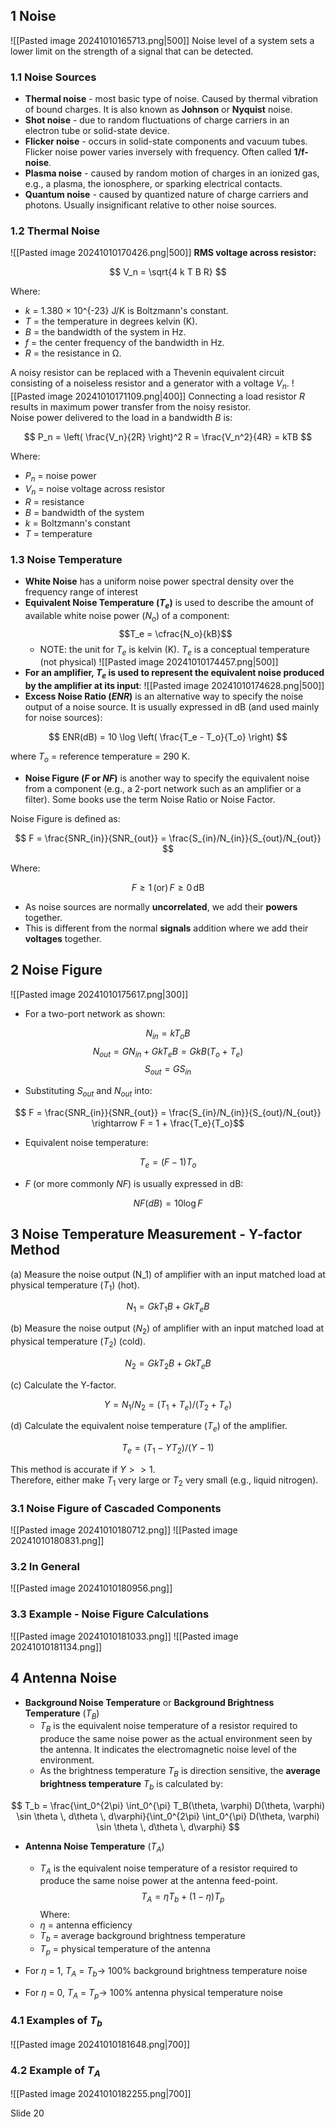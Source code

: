 
## 1 Noise
![[Pasted image 20241010165713.png|500]]
Noise level of a system sets a lower limit on the strength of a signal that can be detected.

### 1.1 Noise Sources
- **Thermal noise** - most basic type of noise. Caused by thermal vibration of bound charges. It is also known as **Johnson** or **Nyquist** noise.
- **Shot noise** - due to random fluctuations of charge carriers in an electron tube or solid-state device.
- **Flicker noise** - occurs in solid-state components and vacuum tubes. Flicker noise power varies inversely with frequency. Often called **1/f-noise**.
- **Plasma noise** - caused by random motion of charges in an ionized gas, e.g., a plasma, the ionosphere, or sparking electrical contacts.
- **Quantum noise** - caused by quantized nature of charge carriers and photons. Usually insignificant relative to other noise sources.


### 1.2 Thermal Noise
![[Pasted image 20241010170426.png|500]]
**RMS voltage across resistor:**

$$ V_n = \sqrt{4 k T B R} $$

Where:  
- _k_ = 1.380 × 10^{-23} J/K is Boltzmann's constant.  
- _T_ = the temperature in degrees kelvin (K).  
- _B_ = the bandwidth of the system in Hz.  
- _f_ = the center frequency of the bandwidth in Hz.  
- _R_ = the resistance in Ω.

A noisy resistor can be replaced with a Thevenin equivalent circuit consisting of a noiseless resistor and a generator with a voltage $V_n$.
![[Pasted image 20241010171109.png|400]]
Connecting a load resistor _R_ results in maximum power transfer from the noisy resistor.  
Noise power delivered to the load in a bandwidth _B_ is:

$$ P_n = \left( \frac{V_n}{2R} \right)^2 R = \frac{V_n^2}{4R} = kTB $$

Where:  
- $P_n$ = noise power  
- $V_n$ = noise voltage across resistor  
- _R_ = resistance  
- _B_ = bandwidth of the system  
- _k_ = Boltzmann's constant  
- _T_ = temperature

### 1.3 Noise Temperature
- **White Noise** has a uniform noise power spectral density over the frequency range of interest
- **Equivalent Noise Temperature ($T_e$)** is used to describe the amount of available white noise power ($N_o$) of a component:
  $$T_e = \cfrac{N_o}{kB}$$
	- NOTE: the unit for $T_e$ is kelvin (K). $T_e$ is a conceptual temperature (not physical)
![[Pasted image 20241010174457.png|500]]
- **For an amplifier, $T_e$ is used to represent the equivalent noise produced by the amplifier at its input**:
![[Pasted image 20241010174628.png|500]]
- **Excess Noise Ratio ($ENR$)** is an alternative way to specify the noise output of a noise source. It is usually expressed in dB (and used mainly for noise sources):

$$ ENR(dB) = 10 \log \left( \frac{T_e - T_o}{T_o} \right) $$

where $T_o$ = reference temperature = 290 K.

- **Noise Figure ($F$ or $NF$)** is another way to specify the equivalent noise from a component (e.g., a 2-port network such as an amplifier or a filter). Some books use the term Noise Ratio or Noise Factor.

Noise Figure is defined as:

$$ F = \frac{SNR_{in}}{SNR_{out}} = \frac{S_{in}/N_{in}}{S_{out}/N_{out}} $$

Where:

$$ F \geq 1 \, \text{(or)} \, F \geq 0 \, \text{dB} $$

- As noise sources are normally **uncorrelated**, we add their **powers** together.
- This is different from the normal **signals** addition where we add their **voltages** together.

## 2 Noise Figure
![[Pasted image 20241010175617.png|300]]
- For a two-port network as shown:

$$ N_{in} = k T_o B $$
$$ N_{out} = G N_{in} + G k T_e B = G k B (T_o + T_e) $$
$$ S_{out} = G S_{in} $$
- Substituting $S_{out}$ and $N_{out}$ into:

$$ F = \frac{SNR_{in}}{SNR_{out}} = \frac{S_{in}/N_{in}}{S_{out}/N_{out}} \rightarrow F = 1 + \frac{T_e}{T_o}$$

- Equivalent noise temperature:

$$ T_e = (F - 1) T_o $$

- _F_ (or more commonly _NF_) is usually expressed in dB:

$$ NF(dB) = 10 \log F $$

## 3 Noise Temperature Measurement - Y-factor Method
(a) Measure the noise output (N_1) of amplifier with an input matched load at physical temperature $(T_1)$ (hot).

$$N_1 = GkT_1B + GkT_eB$$

(b) Measure the noise output $(N_2)$ of amplifier with an input matched load at physical temperature $(T_2)$ (cold).

$$N_2 = GkT_2B + GkT_eB$$

(c) Calculate the Y-factor.

$$Y = N_1 / N_2 = (T_1 + T_e) / (T_2 + T_e)$$

(d) Calculate the equivalent noise temperature $(T_e)$ of the amplifier.

$$T_e = (T_1 - Y T_2) / (Y - 1)$$

This method is accurate if $Y >> 1$.  
Therefore, either make $T_1$ very large or $T_2$ very small (e.g., liquid nitrogen).

### 3.1 Noise Figure of Cascaded Components
![[Pasted image 20241010180712.png]]
![[Pasted image 20241010180831.png]]

### 3.2 In General
![[Pasted image 20241010180956.png]]

### 3.3 Example - Noise Figure Calculations
![[Pasted image 20241010181033.png]]
![[Pasted image 20241010181134.png]]

## 4 Antenna Noise
- **Background Noise Temperature** or **Background Brightness Temperature** ($T_B$)
  - $T_B$ is the equivalent noise temperature of a resistor required to produce the same noise power as the actual environment seen by the antenna. It indicates the electromagnetic noise level of the environment.
  - As the brightness temperature $T_B$ is direction sensitive, the **average brightness temperature** $T_b$ is calculated by:

$$
T_b = \frac{\int_0^{2\pi} \int_0^{\pi} T_B(\theta, \varphi) D(\theta, \varphi) \sin \theta \, d\theta \, d\varphi}{\int_0^{2\pi} \int_0^{\pi} D(\theta, \varphi) \sin \theta \, d\theta \, d\varphi}
$$
- **Antenna Noise Temperature** ($T_A$)

  - $T_A$ is the equivalent noise temperature of a resistor required to produce the same noise power at the antenna feed-point.
  $$ T_A = \eta T_b + (1 - \eta) T_p $$
  Where:  
  - _η_ = antenna efficiency  
  - $T_b$ = average background brightness temperature  
  - $T_p$ = physical temperature of the antenna

- For _η_ = 1, $T_A$ = $T_b \rightarrow$  100% background brightness temperature noise
- For _η_ = 0, $T_A$ = $T_p \rightarrow$  100% antenna physical temperature noise


### 4.1 Examples of $T_b$
![[Pasted image 20241010181648.png|700]]

### 4.2 Example of $T_A$
![[Pasted image 20241010182255.png|700]]


Slide 20


